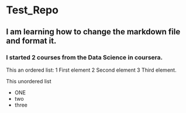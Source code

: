 # Test_Repo
## I am learning how to change the markdown file and format it.
### I started 2 courses from the Data Science in coursera.

This an ordered list:
1 First element
2 Second element
3 Third element.

This unordered list
* ONE
* two
* three

